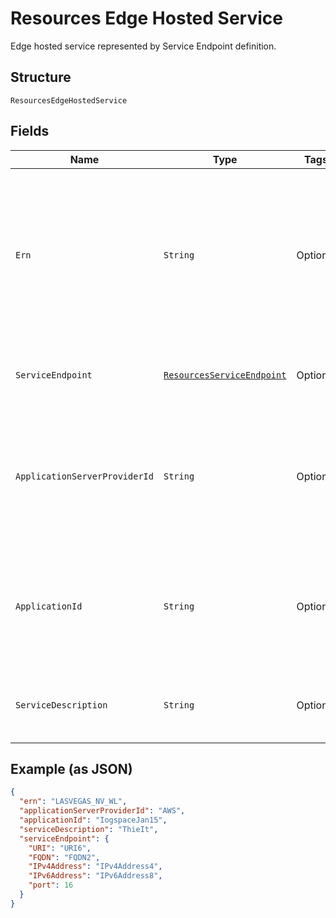 
# Resources Edge Hosted Service

Edge hosted service represented by Service Endpoint definition.

## Structure

`ResourcesEdgeHostedService`

## Fields

| Name | Type | Tags | Description | Getter | Setter |
|  --- | --- | --- | --- | --- | --- |
| `Ern` | `String` | Optional | Edge Resource Name. A string identifier for a set of edge resources.<br>**Constraints**: *Maximum Length*: `32`, *Pattern*: `^[A-Za-z0-9-_]{3,32}$` | String getErn() | setErn(String ern) |
| `ServiceEndpoint` | [`ResourcesServiceEndpoint`](../../doc/models/resources-service-endpoint.md) | Optional | Service Endpoint path, address, and port. | ResourcesServiceEndpoint getServiceEndpoint() | setServiceEndpoint(ResourcesServiceEndpoint serviceEndpoint) |
| `ApplicationServerProviderId` | `String` | Optional | Unique ID representing the Edge Application Provider.<br>**Constraints**: *Maximum Length*: `32`, *Pattern*: `^[A-Za-z0-9]{3,32}$` | String getApplicationServerProviderId() | setApplicationServerProviderId(String applicationServerProviderId) |
| `ApplicationId` | `String` | Optional | Unique ID representing the Edge Application.<br>**Constraints**: *Maximum Length*: `32`, *Pattern*: `^[A-Za-z0-9]{3,32}$` | String getApplicationId() | setApplicationId(String applicationId) |
| `ServiceDescription` | `String` | Optional | **Constraints**: *Maximum Length*: `32`, *Pattern*: `^[A-Za-z0-9]{3,32}$` | String getServiceDescription() | setServiceDescription(String serviceDescription) |

## Example (as JSON)

```json
{
  "ern": "LASVEGAS_NV_WL",
  "applicationServerProviderId": "AWS",
  "applicationId": "IogspaceJan15",
  "serviceDescription": "ThieIt",
  "serviceEndpoint": {
    "URI": "URI6",
    "FQDN": "FQDN2",
    "IPv4Address": "IPv4Address4",
    "IPv6Address": "IPv6Address8",
    "port": 16
  }
}
```

